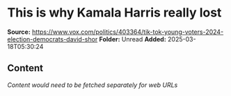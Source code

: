 # This is why Kamala Harris really lost

**Source:** https://www.vox.com/politics/403364/tik-tok-young-voters-2024-election-democrats-david-shor
**Folder:** Unread
**Added:** 2025-03-18T05:30:24




## Content
*Content would need to be fetched separately for web URLs*
